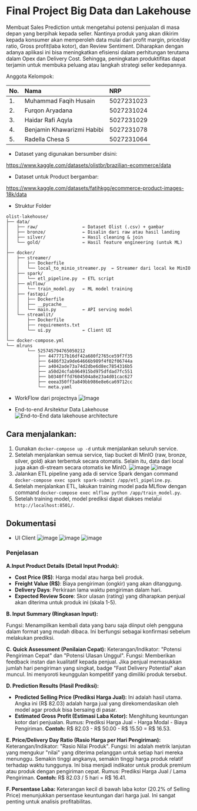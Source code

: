 # Final Project Big Data dan Lakehouse

Membuat Sales Prediction untuk mengetahui potensi penjualan di masa depan yang berpihak kepada seller. Nantinya produk yang akan dikirim kepada konsumer akan memperoleh data mulai dari profit margin, price/day ratio, Gross profit(laba kotor), dan Review Sentiment. Diharapkan dengan adanya aplikasi ini bisa meningkatkan efisiensi dalam perhitungan terutama dalam Opex dan Delivery Cost. Sehingga, peningkatan produktifitas dapat terjamin untuk membuka peluang atau langkah strategi seller kedepannya.

Anggota Kelompok:

| No. | Nama | NRP |
| :-- | :--- | :--- |
| 1. | Muhammad Faqih Husain | 5027231023 |
| 2. | Furqon Aryadana | 5027231024 |
| 3. | Haidar Rafi Aqyla | 5027231029 |
| 4. | Benjamin Khawarizmi Habibi | 5027231078 |
| 5. | Radella Chesa S | 5027231064 |

- Dataset yang digunakan bersumber disini:

https://www.kaggle.com/datasets/olistbr/brazilian-ecommerce/data

- Dataset untuk Product bergambar:

https://www.kaggle.com/datasets/fatihkgg/ecommerce-product-images-18k/data

- Struktur Folder

```
olist-lakehouse/
├── data/
│   ├── raw/                 ← Dataset Olist (.csv) + gambar
│   ├── bronze/              ← Disalin dari raw atau hasil landing
│   ├── silver/              ← Hasil cleaning & join
│   └── gold/                ← Hasil feature engineering (untuk ML)
│
├── docker/
│   ├── streamer/
│   │   ├── Dockerfile
│   │   └── local_to_minio_streamer.py  ← Streamer dari local ke MinIO
│   ├── spark/
│   │   └── etl_pipeline.py  ← ETL script
│   ├── mlflow/
│   │   └── train_model.py   ← ML model training
│   ├── fastapi/
│   │   ├── Dockerfile
│   │   ├── __pycache__
│   │   └── main.py          ← API serving model
│   └── streamlit/
│       ├── Dockerfile
│       ├── requirements.txt
│       └── ui.py            ← Client UI
│
└── docker-compose.yml
└── mlruns
        └── 525745794765050212
            ├── 4477717b16df42a680f2765ce59f7f35
            ├── 6486f32a9de64666b989f4f02f06744a
            ├── a4042ade73a74d2dbe6d8ec7854316b5
            ├── a50d24cfab964915bd975dfdad7fc551
            ├── b0340fffd7604504a8e23a4d01cac627
            ├── eeea350ff3a849bb986e8e6ca69712cc
            └── meta.yaml
```


- WorkFlow dari projectnya
![Image](https://github.com/user-attachments/assets/d82d4ea1-56a9-4f4a-acba-bb3e02536981)

- End-to-end Arsitektur Data Lakehouse
![End-to-End data lakehouse architecture](https://github.com/user-attachments/assets/34be8cbc-c9f1-46c6-a64a-a66e2c94cf9b)

## Cara menjalankan:
1. Gunakan `docker-compose up -d` untuk menjalankan seluruh service.
2. Setelah menjalankan semua service, tiap bucket di MinIO (raw, bronze, silver, gold) akan terbentuk secara otomatis. Selain itu, data dari local juga akan di-stream secara otomatis ke MinIO.
   ![image](https://github.com/user-attachments/assets/a8f260e5-647b-40f7-8fe5-19c039ac38bd)
   ![image](https://github.com/user-attachments/assets/415fc909-04e3-4b2e-be28-c46cf7863add)
4. Jalankan ETL pipeline yang ada di service Spark dengan command `docker-compose exec spark spark-submit /app/etl_pipeline.py`.
5. Setelah menjalankan ETL, lakukan training model pada MLflow dengan command `docker-compose exec mlflow python /app/train_model.py`.
6. Setelah training model, model prediksi dapat diakses melalui `http://localhost:8501/`.

## Dokumentasi
- UI Client
  ![image](https://github.com/user-attachments/assets/db754b56-2f89-48c1-8843-14a7850d1060)
  ![image](https://github.com/user-attachments/assets/eeb392e1-df64-46c0-bb01-2713bd66feae)
  ![image](https://github.com/user-attachments/assets/2cbaa772-0c1a-4fef-b581-a61d132e48c4)

### Penjelasan

**A.Input Product Details (Detail Input Produk):**

- **Cost Price (R$)**: Harga modal atau harga beli produk.
- **Freight Value (R$)**: Biaya pengiriman (ongkir) yang akan ditanggung.
- **Delivery Days**: Perkiraan lama waktu pengiriman dalam hari.
- **Expected Review Score**: Skor ulasan (rating) yang diharapkan penjual akan diterima untuk produk ini (skala 1-5).

**B. Input Summary (Ringkasan Input):**

Fungsi: Menampilkan kembali data yang baru saja diinput oleh pengguna dalam format yang mudah dibaca. Ini berfungsi sebagai konfirmasi sebelum melakukan prediksi.

**C. Quick Assessment (Penilaian Cepat):**
Keterangan/Indikator: "Potensi Pengiriman Cepat" dan "Potensi Ulasan Unggul".
Fungsi: Memberikan feedback instan dan kualitatif kepada penjual. Jika penjual memasukkan jumlah hari pengiriman yang singkat, badge "Fast Delivery Potential" akan muncul. Ini menyoroti keunggulan kompetitif yang dimiliki produk tersebut.

**D. Prediction Results (Hasil Prediksi):**

- **Predicted Selling Price (Prediksi Harga Jual):** Ini adalah hasil utama. Angka ini (R$ 82.03) adalah harga jual yang direkomendasikan oleh model agar produk bisa bersaing di pasar.
- **Estimated Gross Profit (Estimasi Laba Kotor):** Menghitung keuntungan kotor dari penjualan.
Rumus: Prediksi Harga Jual - Harga Modal - Biaya Pengiriman.
**Contoh:** R$ 82.03 - R$ 50.00 - R$ 15.50 = R$ 16.53.

**E. Price/Delivery Day Ratio (Rasio Harga per Hari Pengiriman):**
Keterangan/Indikator: "Rasio Nilai Produk".
Fungsi: Ini adalah metrik lanjutan yang mengukur "nilai" yang diterima pelanggan untuk setiap hari mereka menunggu. Semakin tinggi angkanya, semakin tinggi harga produk relatif terhadap waktu tunggunya. Ini bisa menjadi indikator untuk produk premium atau produk dengan pengiriman cepat.
Rumus: Prediksi Harga Jual / Lama Pengiriman.
**Contoh:** R$ 82.03 / 5 hari = R$ 16.41.

**F. Persentase Laba:** Keterangan kecil di bawah laba kotor (20.2% of Selling Price) menunjukkan persentase keuntungan dari harga jual. Ini sangat penting untuk analisis profitabilitas.




